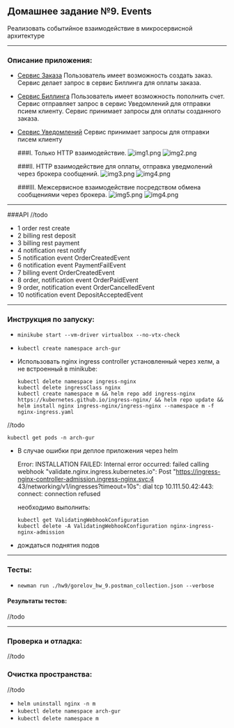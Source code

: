 ## Домашнее задание №9. Events

Реализовать событийное взаимодействие в микросервисной архитектуре

---

### Описание приложения:
- [Сервис Заказа](https://github.com/GUR-ok/arch-order)
  Пользователь имеет возможность создать заказ. Сервис делает запрос в сервис Биллинга для оплаты заказа.
  
- [Сервис Биллинга](https://github.com/GUR-ok/arch-billing)
  Пользователь имеет возможность пополнить счет. Сервис отправляет запрос в сервис Уведомлений для отправки псием клиенту.
  Сервис принимает запросы для оплаты созданного заказа.

- [Сервис Уведомлений](https://github.com/GUR-ok/arch-notification)
  Сервис принимает запросы для отправки писем клиенту

  ###I. Только HTTP взаимодействие.
  ![img1.png](img1.png)
  ![img2.png](img2.png)

  ###II. HTTP взаимодействие для оплаты, отправка уведмолений через брокера сообщений.
  ![img3.png](img3.png)
  ![img4.png](img4.png)

  ###III. Межсервисное взаимодействие посредством обмена сообщениями через брокера.
  ![img5.png](img5.png)
  ![img4.png](img4.png)

---  
###API
//todo
- 1 order               rest  create
- 2 billing             rest  deposit
- 3 billing             rest  payment
- 4 notification        rest  notify
- 5 notification        event OrderCreatedEvent
- 6 notification        event PaymentFailEvent
- 7 billing             event OrderCreatedEvent
- 8 order, notification event OrderPaidEvent 
- 9 order, notification event OrderCancelledEvent
- 10 notification       event DepositAcceptedEvent

---

### Инструкция по запуску:
- `minikube start --vm-driver virtualbox --no-vtx-check`
- `kubectl create namespace arch-gur`
- Использовать nginx ingress controller установленный через хелм, а не встроенный в minikube:

  ```
  kubectl delete namespace ingress-nginx
  kubectl delete ingressClass nginx
  kubectl create namespace m && helm repo add ingress-nginx https://kubernetes.github.io/ingress-nginx/ && helm repo update && helm install nginx ingress-nginx/ingress-nginx --namespace m -f nginx-ingress.yaml
  ```

//todo

  `kubectl get pods -n arch-gur`
- В случае ошибки при деплое приложения через helm

  Error: INSTALLATION FAILED: Internal error occurred: failed calling webhook "validate.nginx.ingress.kubernetes.io": Post "https://ingress-nginx-controller-admission.ingress-nginx.svc:4
  43/networking/v1/ingresses?timeout=10s": dial tcp 10.111.50.42:443: connect: connection refused

  необходимо выполнить:
    ```
    kubectl get ValidatingWebhookConfiguration
    kubectl delete -A ValidatingWebhookConfiguration nginx-ingress-nginx-admission
    ```  
- дождаться поднятия подов

---

### Тесты:

- `newman run ./hw9/gorelov_hw_9.postman_collection.json --verbose`

#### Результаты тестов:

//todo

---

### Проверка и отладка:

//todo
   
### Очистка пространства:

//todo
- `helm uninstall nginx -n m`
- `kubectl delete namespace arch-gur`
- `kubectl delete namespace m`